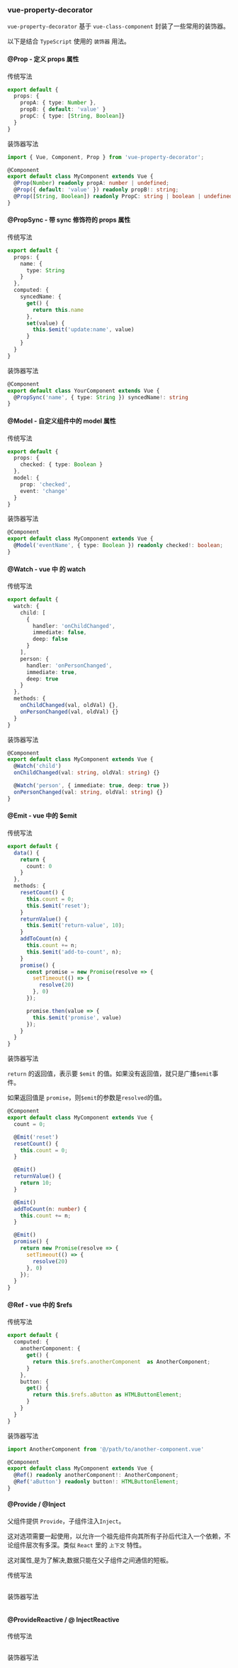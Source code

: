 ### vue-property-decorator 


`vue-property-decorator` 基于 `vue-class-component` 封装了一些常用的装饰器。

以下是结合 `TypeScript` 使用的 `装饰器` 用法。

#### @Prop - 定义 props 属性

传统写法
```typescript
export default {
  props: {
    propA: { type: Number },
    propB: { default: 'value' }
    propC: { type: [String, Boolean]}
  }
}
```

装饰器写法
``` typescript
import { Vue, Component, Prop } from 'vue-property-decorator';

@Component
export default class MyComponent extends Vue {
  @Prop(Number) readonly propA: number | undefined;
  @Prop({ default: 'value' }) readonly propB!: string;
  @Prop([String, Boolean]) readonly PropC: string | boolean | undefined;
}
```

#### @PropSync - 带 sync 修饰符的 props 属性
传统写法
``` typescript
export default {
  props: {
    name: {
      type: String
    }
  },
  computed: {
    syncedName: {
      get() {
        return this.name
      },
      set(value) {
        this.$emit('update:name', value)
      }
    }
  }
}
```
装饰器写法
``` typescript
@Component
export default class YourComponent extends Vue {
  @PropSync('name', { type: String }) syncedName!: string
}
```
#### @Model - 自定义组件中的 model 属性
传统写法
``` typescript
export default {
  props: {
    checked: { type: Boolean }
  },
  model: {
    prop: 'checked',
    event: 'change'
  }  
}
```
装饰器写法
``` typescript
@Component
export default class MyComponent extends Vue {
  @Model('eventName', { type: Boolean }) readonly checked!: boolean;
}
```
#### @Watch - vue 中 的 watch
传统写法
``` typescript
export default {
  watch: {
    child: [
      {
        handler: 'onChildChanged',
        immediate: false,
        deep: false
      }
    ],
    person: {
      handler: 'onPersonChanged',
      immediate: true,
      deep: true
    }
  },
  methods: {
    onChildChanged(val, oldVal) {},
    onPersonChanged(val, oldVal) {}
  }
}
```
装饰器写法
``` typescript
@Component
export default class MyComponent extends Vue {
  @Watch('child')
  onChildChanged(val: string, oldVal: string) {}

  @Watch('person', { immediate: true, deep: true }) 
  onPersonChanged(val: string, oldVal: string) {}
}
```
#### @Emit - vue 中的 $emit

传统写法
``` typescript
export default {
  data() {
    return {
      count: 0
    }
  },
  methods: {
    resetCount() {
      this.count = 0;
      this.$emit('reset');
    }
    returnValue() {
      this.$emit('return-value', 10);
    }
    addToCount(n) {
      this.count += n;
      this.$emit('add-to-count', n);
    }
    promise() {
      const promise = new Promise(resolve => {
        setTimeout(() => {
          resolve(20)
        }, 0)
      });

      promise.then(value => {
        this.$emit('promise', value)
      });
    }
  }
}
```
装饰器写法

`return` 的返回值，表示要 `$emit` 的值。如果没有返回值，就只是广播`$emit`事件。

如果返回值是 `promise`，则`$emit`的参数是`resolved`的值。

``` typescript
@Component
export default class MyComponent extends Vue {
  count = 0;

  @Emit('reset')
  resetCount() {
    this.count = 0;
  }

  @Emit() 
  returnValue() {
    return 10;
  }

  @Emit() 
  addToCount(n: number) {
    this.count += n;
  }

  @Emit()
  promise() {
    return new Promise(resolve => {
      setTimeout(() => {
        resolve(20)
      }, 0)
    });
  }
}
```
#### @Ref - vue 中的 $refs
传统写法
``` typescript
export default {
  computed: {
    anotherComponent: {
      get() {
        return this.$refs.anotherComponent  as AnotherComponent;
      }
    },
    button: {
      get() {
        return this.$refs.aButton as HTMLButtonElement;
      }
    }
  }
}
```
装饰器写法
``` typescript
import AnotherComponent from '@/path/to/another-component.vue'

@Component
export default class MyComponent extends Vue {
  @Ref() readonly anotherComponent!: AnotherComponent;
  @Ref('aButton') readonly button!: HTMLButtonElement;
}
```
#### @Provide / @Inject 

父组件提供 `Provide`，子组件注入`Inject`。

这对选项需要一起使用，以允许一个祖先组件向其所有子孙后代注入一个依赖，不论组件层次有多深。类似 `React` 里的 `上下文` 特性。

这对属性,是为了解决,数据只能在父子组件之间通信的短板。

传统写法
``` typescript

```
装饰器写法
``` typescript

```
#### @ProvideReactive / @ InjectReactive
传统写法
``` typescript

```
装饰器写法
``` typescript

```
